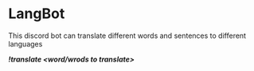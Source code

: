# LangBot
This discord bot can translate different words and sentences to different languages

***!translate <word/wrods to translate>  <language translating to>***
